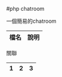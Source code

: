 #php chatroom

一個簡易的chatroom

|檔名                                        |說明                                         |
|--------------------------------------------|---------------------------------------------|




關聯

|1                                  |2                                           |3                                           |
|-----------------------------------|--------------------------------------------|--------------------------------------------|

